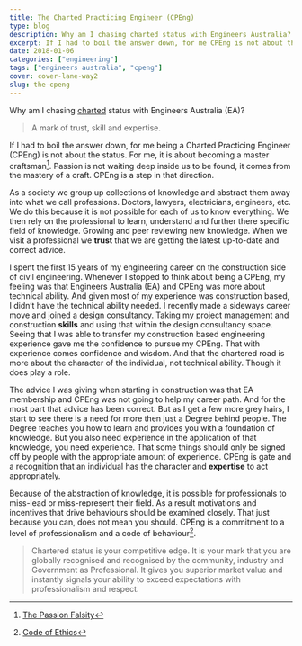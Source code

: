 ```yaml
---
title: The Charted Practicing Engineer (CPEng)
type: blog
description: Why am I chasing charted status with Engineers Australia?
excerpt: If I had to boil the answer down, for me CPEng is not about the status. For me it is about becoming a master craftsman[^falsity]. Passion is not waiting deep inside us to be found, it comes from the mastery of a craft. CPEng is a step in that direction.
date: 2018-01-06
categories: ["engineering"]
tags: ["engineers australia", "cpeng"]
cover: cover-lane-way2
slug: the-cpeng
---
```


Why am I chasing [charted](https://www.engineersaustralia.org.au/Membership/Chartered) status with Engineers Australia (EA)?

> A mark of trust, skill and expertise.

If I had to boil the answer down, for me being a Charted Practicing Engineer (CPEng) is not about the status. For me, it is about becoming a master craftsman[^falsity]. Passion is not waiting deep inside us to be found, it comes from the mastery of a craft. CPEng is a step in that direction.

As a society we group up collections of knowledge and abstract them away into what we call professions. Doctors, lawyers, electricians, engineers, etc. We do this because it is not possible for each of us to know everything. We then rely on the professional to learn, understand and further there specific field of knowledge. Growing and peer reviewing new knowledge. When we visit a professional we __trust__ that we are getting the latest up-to-date and correct advice.

I spent the first 15 years of my engineering career on the construction side of civil engineering. Whenever I stopped to think about being a CPEng, my feeling was that Engineers Australia (EA) and CPEng was more about technical ability. And given most of my experience was construction based, I didn’t have the technical ability needed. I recently made a sideways career move and joined a design consultancy. Taking my project management and construction __skills__ and using that within the design consultancy space. Seeing that I was able to transfer my construction based engineering experience gave me the confidence to pursue my CPEng. That with experience comes confidence and wisdom. And that the chartered road is more about the character of the individual, not technical ability. Though it does play a role.

The advice I was giving when starting in construction was that EA membership and CPEng was not going to help my career path. And for the most part that advice has been correct. But as I get a few more grey hairs, I start to see there is a need for more then just a Degree behind people. The Degree teaches you how to learn and provides you with a foundation of knowledge. But you also need experience in the application of that knowledge, you need experience. That some things should only be signed off by people with the appropriate amount of experience. CPEng is gate and a recognition that an individual has the character and __expertise__ to act appropriately.

Because of the abstraction of knowledge, it is possible for professionals to miss-lead or miss-represent their field. As a result motivations and incentives that drive behaviours should be examined closely. That just because you can, does not mean you should. CPEng is a commitment to a level of professionalism and a code of behaviour[^code].

> Chartered status is your competitive edge. It is your mark that you are globally recognised and recognised by the community, industry and Government as Professional. It gives you superior market value and instantly signals your ability to exceed expectations with professionalism and respect.

[^falsity]: [The Passion Falsity](/blogs/the-passion-falsity/)
[^code]: [Code of Ethics](https://www.engineersaustralia.org.au/ethics)
